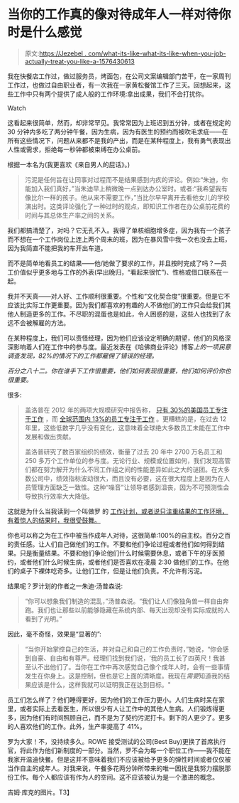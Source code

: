 # 当你的工作真的像对待成年人一样对待你时是什么感觉

> 原文:[https://Jezebel . com/what-its-like-what-its-like-when-you-job-actually-treat-you-like-a-1576430613](https://jezebel.com/what-its-like-when-your-job-actually-treats-you-like-a-1576430613)

我在快餐店工作过，做过服务员，烤面包，在公司文案编辑部门苦干，在一家周刊工作过，也做过自由职业者，有一次我在一家黄松餐馆工作了三天。回想起来，这些工作中只有两个提供了成人般的工作环境:拿出成果，我们不会打扰你。

Watch

这看起来很简单，然而，却非常罕见。我常常因为上班迟到五分钟，或者在规定的 30 分钟内多吃了两分钟午餐，因为生病，因为有医生的预约而被吹毛求疵——在所有这些情况下，问题从来都不是我的产出，而是在某种程度上，我有勇气表现出人性或需求，拒绝每一秒钟都被束缚在办公桌前。

根据一本名为(我更喜欢《来自男人的屁话》。)

> 污泥是任何旨在让同事对过程而不是结果感到内疚的评论。例如:“朱迪，你能加入我们真好，”当朱迪早上稍微晚一点到达办公室时。或者:“我希望我有像比尔一样的孩子。他从来不需要工作，”当比尔早早离开去看他女儿的学校演出时。这类评论强化了一种过时的观点，即知识工作者在办公桌前花费的时间与其总体生产率之间的关系。

我们都搞清楚了，对吗？它无孔不入。我得了单核细胞增多症，因为我有一个孩子而不想在一个工作岗位上连上两个周末的班，因为在暴风雪中我一次也没去上班，因为我简直不能把我的车开出车道。

而不是简单地看员工的结果——他/她做了要求的工作，并且按时完成了吗？—员工价值似乎更多地与工作的外表(早出晚归，“看起来很忙”)、性格或借口联系在一起。

我并不天真——对人好、工作顺利很重要。个性和“文化契合度”很重要。但是它不应该比实际工作更重要。因为我们都喜欢的有趣的人不做他们的工作只会给我们其他人制造更多的工作。不尽职的混蛋也是如此，令人困惑的是，这些人也找到了永远不会被解雇的方法。

在某种程度上，我们可以责怪经理，因为他们应该设定明确的期望，他们的风格深深影响着人们在工作中的参与度。最近发表在《哈佛商业评论》博客*上的一项民意调查发现，82%的情况下的工作都雇佣了错误的经理。*

*百分之八十二。你在谁手下工作很重要，他们如何表现很重要，他们如何评价你也很重要。*

很多:

> 盖洛普在 2012 年的两项大规模研究中报告称， [只有 30%的美国员工专注于工作](http://blogs.hbr.org/2013/06/ten-charts-that-show-weve-all-got-a-case-of-the-mondays/) ，而 [全球范围内 13%的员工专注于工作](http://blogs.hbr.org/2013/10/map-the-sad-state-of-global-workplace-engagement/) 。更糟糕的是，在过去 12 年里，这些低数字几乎没有变化，这意味着全球绝大多数员工未能在工作中发展和做出贡献。
> 
> 盖洛普研究了数百家组织的绩效，衡量了过去 20 年中 2700 万名员工和 250 多万个工作单位的参与度。无论行业、规模或位置如何，我们发现高管们都在努力解开为什么不同工作组之间的性能差异如此之大的谜团。在大多数公司中，绩效指标波动很大，而且没有必要，这在很大程度上是因为在人员管理方面缺乏一致性。这种“噪音”让领导者感到沮丧，因为不可预测性会导致执行效率大大降低。

这就是为什么当我读到一个叫做罗 的 [工作计划，或者说只注重结果的工作环境，有着惊人的结果时，我很受鼓舞。](http://www.slate.com/articles/business/psychology_of_management/2014/05/best_buy_s_rowe_experiment_can_results_only_work_environments_actually_be.html)

你也可以称之为在工作中被当作成年人对待，这很简单:100%的自主权。百分之百的责任感。让人们自己做他们的工作。不要和他们争论过程或者他们如何得到结果。只是衡量结果。不要和他们争论他们什么时候需要休息，或者下午的牙医预约，或者他们什么时候生病，或者他们是否喜欢在凌晨 2:30 做他们的工作。在他们的桌子下裸体吃奇多。让他们工作，但是让他们负责。不允许有污泥。

结果呢？罗计划的作者之一朱迪·汤普森说:

> “你可以想象我们制造的混乱，”汤普森说。“我们让人们像独角兽一样自由奔跑。我们也让那些以前能够隐藏在系统内部、每天出现却没有实际成就的人看到了光明。”

因此，毫不奇怪，效果是“显著的”:

> “当你开始掌控自己的生活，并对自己和自己的工作负责时，”她说，“你会感到自豪、自由和有尊严。经理们找到我们说，‘我的员工长了四英尺！我甚至认不出他们了。当你在工作中再次感觉自己像个成年人时，会有一些事情发生在你身上。这是控制，但也是它上面的清晰度。我现在*需要*知道我的结果应该是什么，这样我就可以证明我正在达到目标。"

员工们怎么样了？他们睡得更好，因为他们的工作压力更小。人们生病时呆在家里，或者实际上去看医生，所以很少有人让工作中的其他人生病。人们锻炼得更多，因为他们有时间照顾自己，而不是为了契约污泥打卡。剩下的人更少了。更多的人喜欢他们的工作。此外，生产率提高了 41%。

罗为大家！不，没持续多久。ROWE 接受测试的公司(Best Buy)更换了首席执行官，将此作为他们新制度的一部分。当然，罗不会为每一个职位工作——我不能在我家开温迪快餐。但是这并不意味着我们不应该被给予更多的弹性时间或者仅仅被当作自主的成年人。对我来说，午餐多花两分钟所带来的唯一困扰是我努力摆脱那份工作。每个人都应该有作为人的空间。这不应该被认为是一个激进的概念。

吉姆·库克的图片。T3】